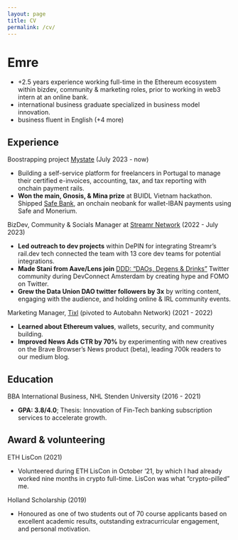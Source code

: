 ```yaml
---
layout: page
title: CV
permalink: /cv/
---
```


# Emre
- +2.5 years experience working full-time in the Ethereum ecosystem within bizdev, community & marketing roles, prior to working in web3 intern at an online bank.
- international business graduate specialized in business model innovation.
- business fluent in English (+4 more)

## Experience
Boostrapping project [Mystate](https://mystate.in/portugal) (July 2023 - now)
- Building a self-service platform for freelancers in Portugal to manage their certified e-invoices, accounting, tax, and tax reporting with onchain payment rails.
- **Won the main, Gnosis, & Mina prize** at BUIDL Vietnam hackathon. Shipped [Safe Bank](https://devfolio.co/projects/banking-protocol-d4ab), an onchain neobank for wallet-IBAN payments using Safe and Monerium.

BizDev, Community & Socials Manager at [Streamr Network](https://streamr.network/) (2022 - July 2023)
- **Led outreach to dev projects** within DePIN for integrating Streamr’s rail.dev tech connected the team with 13 core dev teams for potential integrations.
- **Made Stani from Aave/Lens join**  [DDD: “DAOs, Degens & Drinks”](https://twitter.com/i/communities/1496995687111831555) Twitter community during DevConnect Amsterdam by creating hype and FOMO on Twitter.
- **Grew the Data Union DAO twitter followers by 3x** by writing content, engaging with the audience, and holding online & IRL community events.

Marketing Manager, [Tixl](https://web.archive.org/web/20210205101554/https://tixl.org/) (pivoted to Autobahn Network) (2021 - 2022)
- **Learned about Ethereum values**, wallets, security, and community building.
- **Improved News Ads CTR by 70%** by experimenting with new creatives on the Brave Browser’s News product (beta), leading 700k readers to our medium blog.

## Education
BBA International Business, NHL Stenden University (2016 - 2021)
- **GPA: 3.8/4.0**; Thesis: Innovation of Fin-Tech banking subscription services to accelerate growth.

## Award & volunteering
ETH LisCon (2021)
- Volunteered during ETH LisCon in October ‘21, by which I had already worked nine months in crypto full-time. LisCon was what “crypto-pilled” me.

Holland Scholarship (2019)
- Honoured as one of two students out of 70 course applicants based on excellent academic results, outstanding extracurricular engagement, and personal motivation.
